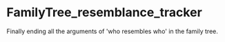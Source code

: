 # FamilyTree_resemblance_tracker
Finally ending all the arguments of 'who resembles who' in the family tree.
